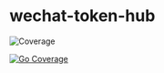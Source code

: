 # wechat-token-hub
![Coverage](https://img.shields.io/badge/Coverage-94.0%25-brightgreen)

[![Go Coverage](https://github.com/waynecraig/wechat-token-hub/wiki/coverage.svg)](https://raw.githack.com/wiki/waynecraig/wechat-token-hub/coverage.html)